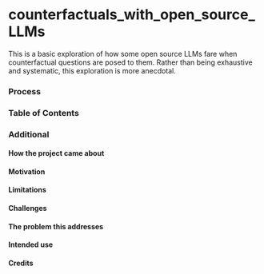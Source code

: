 # counterfactuals_with_open_source_LLMs
This is a basic exploration of how some open source LLMs fare when counterfactual questions are posed to them. Rather than being exhaustive and systematic, this exploration is more anecdotal. 

### Process

### Table of Contents

### Additional

#### How the project came about

#### Motivation

#### Limitations

#### Challenges

#### The problem this addresses

#### Intended use

#### Credits
